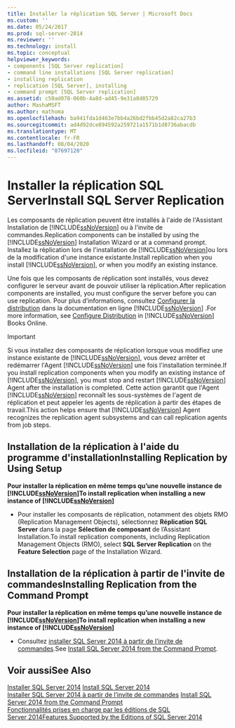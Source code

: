 ```yaml
---
title: Installer la réplication SQL Server | Microsoft Docs
ms.custom: ''
ms.date: 05/24/2017
ms.prod: sql-server-2014
ms.reviewer: ''
ms.technology: install
ms.topic: conceptual
helpviewer_keywords:
- components [SQL Server replication]
- command line installations [SQL Server replication]
- installing replication
- replication [SQL Server], installing
- command prompt [SQL Server replication]
ms.assetid: c50ad078-060b-4a8d-ad45-9e31a8d85729
author: MashaMSFT
ms.author: mathoma
ms.openlocfilehash: ba941fda1d463e7bb4a26bd2fbb45d2a82ca27b3
ms.sourcegitcommit: ad4d92dce894592a259721a1571b1d8736abacdb
ms.translationtype: MT
ms.contentlocale: fr-FR
ms.lasthandoff: 08/04/2020
ms.locfileid: "87697120"
---
```

# <a name="install-sql-server-replication"></a><span data-ttu-id="896f1-102">Installer la réplication SQL Server</span><span class="sxs-lookup"><span data-stu-id="896f1-102">Install SQL Server Replication</span></span>
  <span data-ttu-id="896f1-103">Les composants de réplication peuvent être installés à l'aide de l'Assistant Installation de [!INCLUDE[ssNoVersion](../../includes/ssnoversion-md.md)] ou à l'invite de commandes.</span><span class="sxs-lookup"><span data-stu-id="896f1-103">Replication components can be installed by using the [!INCLUDE[ssNoVersion](../../includes/ssnoversion-md.md)] Installation Wizard or at a command prompt.</span></span> <span data-ttu-id="896f1-104">Installez la réplication lors de l'installation de [!INCLUDE[ssNoVersion](../../includes/ssnoversion-md.md)]ou lors de la modification d'une instance existante.</span><span class="sxs-lookup"><span data-stu-id="896f1-104">Install replication when you install [!INCLUDE[ssNoVersion](../../includes/ssnoversion-md.md)], or when you modify an existing instance.</span></span>  
  
 <span data-ttu-id="896f1-105">Une fois que les composants de réplication sont installés, vous devez configurer le serveur avant de pouvoir utiliser la réplication.</span><span class="sxs-lookup"><span data-stu-id="896f1-105">After replication components are installed, you must configure the server before you can use replication.</span></span> <span data-ttu-id="896f1-106">Pour plus d’informations, consultez [Configurer la distribution](../../relational-databases/replication/configure-distribution.md) dans la documentation en ligne [!INCLUDE[ssNoVersion](../../includes/ssnoversion-md.md)] .</span><span class="sxs-lookup"><span data-stu-id="896f1-106">For more information, see [Configure Distribution](../../relational-databases/replication/configure-distribution.md) in [!INCLUDE[ssNoVersion](../../includes/ssnoversion-md.md)] Books Online.</span></span>  
  
> [!IMPORTANT]  
>  <span data-ttu-id="896f1-107">Si vous installez des composants de réplication lorsque vous modifiez une instance existante de [!INCLUDE[ssNoVersion](../../includes/ssnoversion-md.md)], vous devez arrêter et redémarrer l'Agent [!INCLUDE[ssNoVersion](../../includes/ssnoversion-md.md)] une fois l'installation terminée.</span><span class="sxs-lookup"><span data-stu-id="896f1-107">If you install replication components when you modify an existing instance of [!INCLUDE[ssNoVersion](../../includes/ssnoversion-md.md)], you must stop and restart [!INCLUDE[ssNoVersion](../../includes/ssnoversion-md.md)] Agent after the installation is completed.</span></span> <span data-ttu-id="896f1-108">Cette action garantit que l'Agent [!INCLUDE[ssNoVersion](../../includes/ssnoversion-md.md)] reconnaît les sous-systèmes de l'agent de réplication et peut appeler les agents de réplication à partir des étapes de travail.</span><span class="sxs-lookup"><span data-stu-id="896f1-108">This action helps ensure that [!INCLUDE[ssNoVersion](../../includes/ssnoversion-md.md)] Agent recognizes the replication agent subsystems and can call replication agents from job steps.</span></span>  
  
## <a name="installing-replication-by-using-setup"></a><span data-ttu-id="896f1-109">Installation de la réplication à l'aide du programme d'installation</span><span class="sxs-lookup"><span data-stu-id="896f1-109">Installing Replication by Using Setup</span></span>  
 <span data-ttu-id="896f1-110">**Pour installer la réplication en même temps qu’une nouvelle instance de [!INCLUDE[ssNoVersion](../../includes/ssnoversion-md.md)]**</span><span class="sxs-lookup"><span data-stu-id="896f1-110">**To install replication when installing a new instance of [!INCLUDE[ssNoVersion](../../includes/ssnoversion-md.md)]**</span></span>  
  
-   <span data-ttu-id="896f1-111">Pour installer les composants de réplication, notamment des objets RMO (Replication Management Objects), sélectionnez **Réplication SQL Server** dans la page **Sélection de composant** de l’Assistant Installation.</span><span class="sxs-lookup"><span data-stu-id="896f1-111">To install replication components, including Replication Management Objects (RMO), select **SQL Server Replication** on the **Feature Selection** page of the Installation Wizard.</span></span>  
  
## <a name="installing-replication-from-the-command-prompt"></a><span data-ttu-id="896f1-112">Installation de la réplication à partir de l'invite de commandes</span><span class="sxs-lookup"><span data-stu-id="896f1-112">Installing Replication from the Command Prompt</span></span>  
 <span data-ttu-id="896f1-113">**Pour installer la réplication en même temps qu’une nouvelle instance de [!INCLUDE[ssNoVersion](../../includes/ssnoversion-md.md)]**</span><span class="sxs-lookup"><span data-stu-id="896f1-113">**To install replication when installing a new instance of [!INCLUDE[ssNoVersion](../../includes/ssnoversion-md.md)]**</span></span>  
  
-   <span data-ttu-id="896f1-114">Consultez [installer SQL Server 2014 à partir de l’invite de commandes](install-sql-server-from-the-command-prompt.md).</span><span class="sxs-lookup"><span data-stu-id="896f1-114">See [Install SQL Server 2014 from the Command Prompt](install-sql-server-from-the-command-prompt.md).</span></span>  
  
## <a name="see-also"></a><span data-ttu-id="896f1-115">Voir aussi</span><span class="sxs-lookup"><span data-stu-id="896f1-115">See Also</span></span>  
 <span data-ttu-id="896f1-116">[Installer SQL Server 2014](install-sql-server.md) </span><span class="sxs-lookup"><span data-stu-id="896f1-116">[Install SQL Server 2014](install-sql-server.md) </span></span>  
 <span data-ttu-id="896f1-117">[Installer SQL Server 2014 à partir de l’invite de commandes](install-sql-server-from-the-command-prompt.md) </span><span class="sxs-lookup"><span data-stu-id="896f1-117">[Install SQL Server 2014 from the Command Prompt](install-sql-server-from-the-command-prompt.md) </span></span>  
 [<span data-ttu-id="896f1-118">Fonctionnalités prises en charge par les éditions de SQL Server 2014</span><span class="sxs-lookup"><span data-stu-id="896f1-118">Features Supported by the Editions of SQL Server 2014</span></span>](../../getting-started/features-supported-by-the-editions-of-sql-server-2014.md)  
  
  
